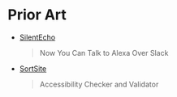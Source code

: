 # Prior Art

* [SilentEcho]( https://lifehacker.com/now-you-can-talk-to-alexa-over-slack-1797164787 )
  > Now You Can Talk to Alexa Over Slack

* [SortSite]( https://www.powermapper.com/products/sortsite/checks/accessibility-checks/ )
  > Accessibility Checker and Validator
